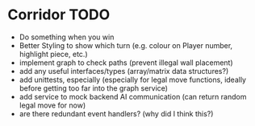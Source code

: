 # Corridor TODO
* Do something when you win
* Better Styling to show which turn (e.g. colour on Player number, highlight piece, etc.)
* implement graph to check paths (prevent illegal wall placement)
* add any useful interfaces/types (array/matrix data structures?)
* add unittests, especially (especially for legal move functions, ideally before getting too far into the graph service)
* add service to mock backend AI communication (can return random legal move for now)
* are there redundant event handlers? (why did I think this?)
